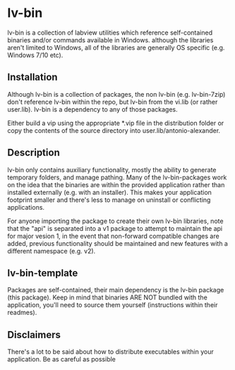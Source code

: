 # lv-bin

lv-bin is a collection of labview utilities which reference self-contained binaries and/or commands available in Windows. although the libraries aren't limited to Windows, all of the libraries are generally OS specific (e.g. Windows 7/10 etc).

## Installation

Although lv-bin is a collection of packages, the non lv-bin (e.g. lv-bin-7zip) don't reference lv-bin within the repo, but lv-bin from the vi.lib (or rather user.lib). lv-bin is a dependency to any of those packages.

Either build a vip using the appropriate *.vip file in the distribution folder or copy the contents of the source directory into user.lib/antonio-alexander.

## Description

lv-bin only contains auxiliary functionality, mostly the ability to generate temporary folders, and manage pathing. Many of the lv-bin-packages work on the idea that the binaries are within the provided application rather than installed externally (e.g. with an installer). This makes your application footprint smaller and there's less to manage on uninstall or conflicting applications.

For anyone importing the package to create their own lv-bin libraries, note that the "api" is separated into a v1 package to attempt to maintain the api for major vesion 1, in the event that non-forward compatible changes are added, previous functionality should be maintained and new features with a different namespace (e.g. v2).

## __lv-bin-template__

Packages are self-contained, their main dependency is the lv-bin package (this package). Keep in mind that binaries ARE NOT bundled with the application, you'll need to source them yourself (instructions within their readmes).

## Disclaimers

There's a lot to be said about how to distribute executables within your application. Be as careful as possible
